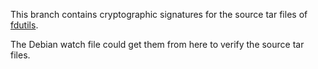 This branch contains cryptographic signatures for the source tar files of
[fdutils](https://github.com/lipro-cpm4l/fdutils).

The Debian watch file could get them from here to verify the source tar files.
